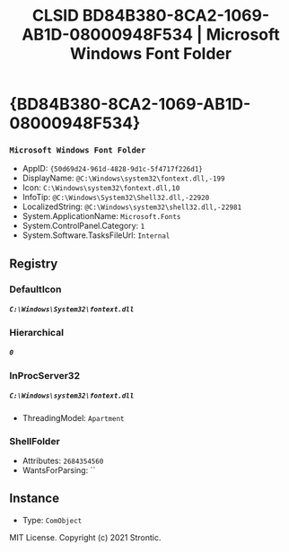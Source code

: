 ﻿---
title: "CLSID BD84B380-8CA2-1069-AB1D-08000948F534 | Microsoft Windows Font Folder"
excerpt: What is COM-Object CLSID BD84B380-8CA2-1069-AB1D-08000948F534?
---

# {BD84B380-8CA2-1069-AB1D-08000948F534}

### `Microsoft Windows Font Folder`
* AppID: `{50d69d24-961d-4828-9d1c-5f4717f226d1}`
* DisplayName: `@C:\Windows\system32\fontext.dll,-199`
* Icon: `C:\Windows\system32\fontext.dll,10`
* InfoTip: `@C:\Windows\System32\Shell32.dll,-22920`
* LocalizedString: `@C:\Windows\system32\shell32.dll,-22981`
* System.ApplicationName: `Microsoft.Fonts`
* System.ControlPanel.Category: `1`
* System.Software.TasksFileUrl: `Internal`

## Registry


### DefaultIcon

##### `C:\Windows\System32\fontext.dll`

### Hierarchical

##### `0`

### InProcServer32

##### `C:\Windows\system32\fontext.dll`
* ThreadingModel: `Apartment`

### ShellFolder

* Attributes: `2684354560`
* WantsForParsing: ``

## Instance

* Type: `ComObject`

MIT License. Copyright (c) 2021 Strontic.


